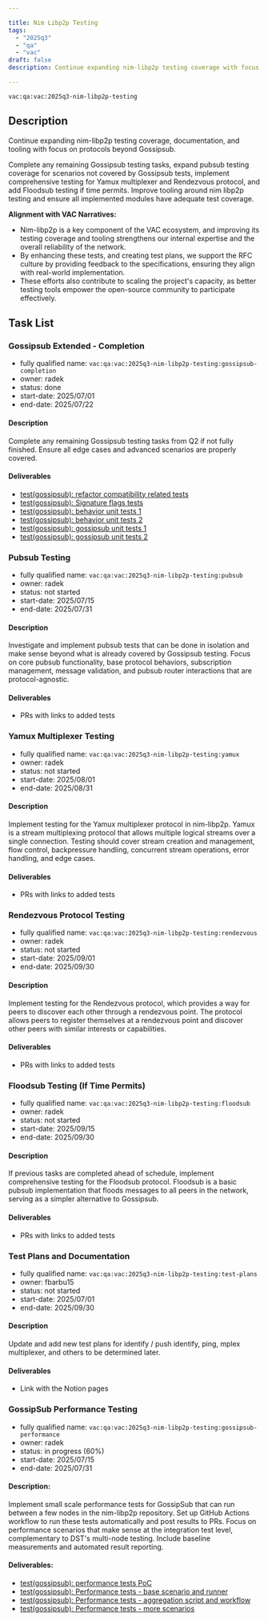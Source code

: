```yaml
---

title: Nim Libp2p Testing
tags:
  - "2025q3"
  - "qa"
  - "vac"  
draft: false  
description: Continue expanding nim-libp2p testing coverage with focus on pubsub, yamux, rendezvous and floodsub protocols. 

---
```


`vac:qa:vac:2025q3-nim-libp2p-testing`

## Description
Continue expanding nim-libp2p testing coverage, documentation, and tooling with focus on protocols beyond Gossipsub.

Complete any remaining Gossipsub testing tasks, expand pubsub testing coverage for scenarios not covered by Gossipsub tests, implement comprehensive testing for Yamux multiplexer and Rendezvous protocol, and add Floodsub testing if time permits.
Improve tooling around nim libp2p testing and ensure all implemented modules have adequate test coverage.

**Alignment with VAC Narratives:**
* Nim-libp2p is a key component of the VAC ecosystem,
  and improving its testing coverage and tooling strengthens our internal expertise
  and the overall reliability of the network.
* By enhancing these tests, and creating test plans,
  we support the RFC culture by providing feedback to the specifications,
  ensuring they align with real-world implementation.
* These efforts also contribute to scaling the project's capacity,
  as better testing tools empower the open-source community to participate effectively.

## Task List

### Gossipsub Extended - Completion

* fully qualified name: `vac:qa:vac:2025q3-nim-libp2p-testing:gossipsub-completion`
* owner: radek
* status: done
* start-date: 2025/07/01
* end-date: 2025/07/22

#### Description
Complete any remaining Gossipsub testing tasks from Q2 if not fully finished.
Ensure all edge cases and advanced scenarios are properly covered.

#### Deliverables
- [test(gossipsub): refactor compatibility related tests](https://github.com/vacp2p/nim-libp2p/pull/1495)
- [test(gossipsub): Signature flags tests](https://github.com/vacp2p/nim-libp2p/pull/1496)
- [test(gossipsub): behavior unit tests 1](https://github.com/vacp2p/nim-libp2p/pull/1501)
- [test(gossipsub): behavior unit tests 2](https://github.com/vacp2p/nim-libp2p/pull/1503)
- [test(gossipsub): gossipsub unit tests 1](https://github.com/vacp2p/nim-libp2p/pull/1508)
- [test(gossipsub): gossipsub unit tests 2](https://github.com/vacp2p/nim-libp2p/pull/1511)

### Pubsub Testing

* fully qualified name: `vac:qa:vac:2025q3-nim-libp2p-testing:pubsub`
* owner: radek
* status: not started
* start-date: 2025/07/15
* end-date: 2025/07/31

#### Description
Investigate and implement pubsub tests that can be done in isolation and make sense
beyond what is already covered by Gossipsub testing. Focus on core pubsub functionality,
base protocol behaviors, subscription management, message validation, and pubsub router
interactions that are protocol-agnostic.

#### Deliverables
* PRs with links to added tests

### Yamux Multiplexer Testing

* fully qualified name: `vac:qa:vac:2025q3-nim-libp2p-testing:yamux`
* owner: radek
* status: not started
* start-date: 2025/08/01
* end-date: 2025/08/31

#### Description
Implement testing for the Yamux multiplexer protocol in nim-libp2p.
Yamux is a stream multiplexing protocol that allows multiple logical streams
over a single connection. Testing should cover stream creation and management,
flow control, backpressure handling, concurrent stream operations, error handling,
and edge cases.

#### Deliverables
* PRs with links to added tests

### Rendezvous Protocol Testing

* fully qualified name: `vac:qa:vac:2025q3-nim-libp2p-testing:rendezvous`
* owner: radek
* status: not started
* start-date: 2025/09/01
* end-date: 2025/09/30

#### Description
Implement testing for the Rendezvous protocol, which provides a way for peers
to discover each other through a rendezvous point. The protocol allows peers
to register themselves at a rendezvous point and discover other peers with
similar interests or capabilities.

#### Deliverables
* PRs with links to added tests

### Floodsub Testing (If Time Permits)

* fully qualified name: `vac:qa:vac:2025q3-nim-libp2p-testing:floodsub`
* owner: radek
* status: not started
* start-date: 2025/09/15
* end-date: 2025/09/30

#### Description
If previous tasks are completed ahead of schedule, implement comprehensive
testing for the Floodsub protocol. Floodsub is a basic pubsub implementation
that floods messages to all peers in the network, serving as a simpler
alternative to Gossipsub.

#### Deliverables
* PRs with links to added tests

### Test Plans and Documentation

* fully qualified name: `vac:qa:vac:2025q3-nim-libp2p-testing:test-plans`
* owner: fbarbu15
* status: not started
* start-date: 2025/07/01
* end-date: 2025/09/30

#### Description
Update and add new test plans for identify / push identify, ping, mplex multiplexer,
and others to be determined later.

#### Deliverables
* Link with the Notion pages

### GossipSub Performance Testing

* fully qualified name: `vac:qa:vac:2025q3-nim-libp2p-testing:gossipsub-performance`
* owner: radek
* status: in progress (60%)
* start-date: 2025/07/15
* end-date: 2025/07/31

#### Description: 
Implement small scale performance tests for GossipSub that can run between a few nodes in the nim-libp2p repository. Set up GitHub Actions workflow to run these tests automatically and post results to PRs. Focus on performance scenarios that make sense at the integration test level, complementary to DST's multi-node testing. Include baseline measurements and automated result reporting.

#### Deliverables:
* [test(gossipsub): performance tests PoC](https://github.com/vacp2p/nim-libp2p/pull/1544)
* [test(gossipsub): Performance tests - base scenario and runner](https://github.com/vacp2p/nim-libp2p/pull/1573)
* [test(gossipsub): Performance tests - aggregation script and workflow](https://github.com/vacp2p/nim-libp2p/pull/1577)
* [test(gossipsub): Performance tests - more scenarios](https://github.com/vacp2p/nim-libp2p/pull/1585)
